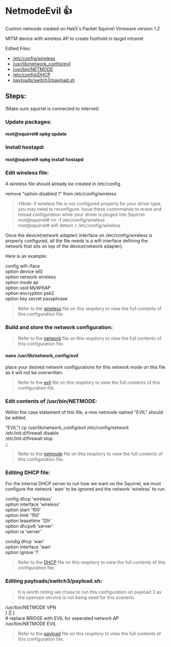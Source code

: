 # NetmodeEvil :+1:
Custom netmode created on Hak5's Packet Squirrel
Virmware version 1.2

MITM device with wireless AP to create foothold in target intranet

Edited Files:
- [/etc/config/wireless](https://github.com/interminable10/NetmodeEvil/blob/master/config/wireless)
- [/usr/lib/network_config/evil](https://github.com/interminable10/NetmodeEvil/blob/master/config/evil)
- [/usr/bin/NETMODE](https://github.com/interminable10/NetmodeEvil/blob/master/config/netmode)
- [/etc/config/DHCP](https://github.com/interminable10/NetmodeEvil/blob/master/config/DHCP)
- [payloads/switch3/payload.sh](https://github.com/interminable10/NetmodeEvil/blob/master/config/payload)


## Steps:

(Make sure squirrel is connected to internet)

### Update packages:
#### root@squirrel# opkg update



### Install hostapd:
#### root@squirrel# opkg install hostapd



### Edit wireless file:
A wireless file should already be created in /etc/config

remove "option disabled 1" from  /etc/config/wireless

> *Note: if wireless file is not configured properly for your driver type, you may need to reconfigure. 
> Issue these commmands to erase and reload configuration while your driver is pluged into Squirrel:\
> root@squirrel# rm -f /etc/config/wireless\
> root@squirrel# wifi detect > /etc/config/wireless 


Once the device(network adapter) interface on /etc/config/wireless is properly configured, all the file needs is a wifi interface defining the network that sits on top of the device(network adapter).

Here is an example: 

config wifi-iface\
option device     wl0\
option network    wireless\
option mode       ap\
option ssid       MyWifiAP\
option encryption psk2\
option key        secret passphrase


> Refer to the [wireless](https://github.com/interminable10/NetmodeEvil/blob/master/config/wireless) file on this respitory to view the full contents of this configuration file.




### Build and store the network configuration:
> Refer to the [network](https://github.com/interminable10/NetmodeEvil/blob/master/config/network) file on this respitory to view the full contents of this configuration file.
#### nano /usr/lib/network_config/evil
place your desired network configurations for this network mode on this file as it will not be overwritten.
> Refer to the [evil](https://github.com/interminable10/NetmodeEvil/blob/master/config/evil) file on this respitory to view the full contents of this configuration file.




### Edit contents of /usr/bin/NETMODE:
Within the case statement of this file, a new netmode named "EVIL" should be added.


"EVIL") cp /usr/lib/network_config/evil /etc/config/network\
/etc/init.d/firewall disable\
/etc/init.d/firewall stop\
;;

> Refer to the [netmode](https://github.com/interminable10/NetmodeEvil/blob/master/config/netmode) file on this respitory to view the full contents of this configuration file.





### Editing DHCP file:
For the internal DHCP server to run how we want on the Squirrel, we must configure the network 'wan' to be ignored and the network 'wireless' to run. 

config dhcp 'wireless'\
	option interface 'wireless'\
	option start '100'\
	option limit '150'\
	option leasetime '12h'\
	option dhcpv6 'server'\
	option ra 'server'

condig dhcp 'wan'\
	option interface 'wan'\
	option ignore '1'

 > Refer to the [DHCP](https://github.com/interminable10/NetmodeEvil/blob/master/config/DHCP) file on this respitory to view the full contents of this configuration file.






### Editing payloads/switch3/payload.sh:

> It is worth noting we chose to run this configuration on payload 3 as the openvpn service is not being used for 
> this scenerio.


  /usr/bin/NETMODE VPN\
} || {\
	# replace BRIDGE with EVIL for seperated network AP\
	/usr/bin/NETMODE EVIL

> Refer to the [payload](https://github.com/interminable10/NetmodeEvil/blob/master/config/payload) file on this respitory to view the full contents of this configuration file.





